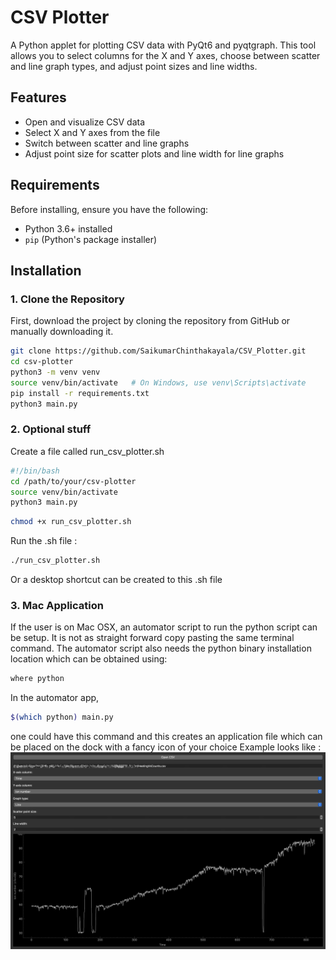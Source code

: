 # CSV Plotter

A Python applet for plotting CSV data with PyQt6 and pyqtgraph. This tool allows you to select columns for the X and Y axes, choose between scatter and line graph types, and adjust point sizes and line widths.

## Features
- Open and visualize CSV data
- Select X and Y axes from the file
- Switch between scatter and line graphs
- Adjust point size for scatter plots and line width for line graphs

## Requirements
Before installing, ensure you have the following:
- Python 3.6+ installed
- `pip` (Python's package installer)

## Installation

### 1. Clone the Repository
First, download the project by cloning the repository from GitHub or manually downloading it.

```bash
git clone https://github.com/SaikumarChinthakayala/CSV_Plotter.git
cd csv-plotter
python3 -m venv venv
source venv/bin/activate   # On Windows, use venv\Scripts\activate
pip install -r requirements.txt
python3 main.py
```

### 2. Optional stuff
Create a file called run_csv_plotter.sh

```bash
#!/bin/bash
cd /path/to/your/csv-plotter
source venv/bin/activate
python3 main.py
```

```bash
chmod +x run_csv_plotter.sh
```

Run the .sh file :

```bash
./run_csv_plotter.sh
```

Or a desktop shortcut can be created to this .sh file
### 3. Mac Application
If the user is on Mac OSX, an automator script to run the python script can be setup. 
It is not as straight forward copy pasting the same terminal command. The automator script also needs the python binary installation
location which can be obtained using:
```bash
where python
```

In the automator app, 
```bash
$(which python) main.py 
```

one could have this command and this creates an application file which can be placed on the dock with a fancy icon of your choice
Example looks like :
![alt text](https://github.com/SaikumarChinthakayala/CSV_Plotter/blob/master/examples/ex1.png)
